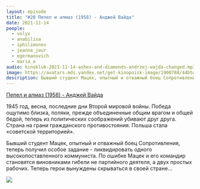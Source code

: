 ```yaml
---
layout: episode
title: "#20 Пепел и алмаз (1958) - Анджей Вайда"
date: 2021-11-14
people:
  - volyx
  - anabilisa
  - iphilimonov
  - jeanne_jour
  - egermanovich
  - maria_o
audio: kinoklub-2021-11-14-ashes-and-diamonds-andrzej-wajda-changed.mp3
image: https://avatars.mds.yandex.net/get-kinopoisk-image/1900788/44b5aa65-ff45-4512-8a6c-dc1f251b12a1/600x
description: Бывший студент Мацек, опытный и отважный боец Сопротивления, теперь получил особое задание - ликвидировать одного высокопоставленного коммуниста. По ошибке Мацек и его командир становятся виновниками гибели не партийного деятеля, а двух простых рабочих. Теперь герои вынуждены скрываться в своей стране...
---
```


[Пепел и алмаз (1958) - Анджей Вайда](https://www.kinopoisk.ru/film/90209/)

1945 год, весна, последние дни Второй мировой войны. Победа ощутимо близка, поляки, прежде объединенные общим врагом и общей бедой, теперь из политических соображений убивают друг друга. Страна на грани гражданского противостояния. Польша стала «советской территорией».

Бывший студент Мацек, опытный и отважный боец Сопротивления, теперь получил особое задание - ликвидировать одного высокопоставленного коммуниста. По ошибке Мацек и его командир становятся виновниками гибели не партийного деятеля, а двух простых рабочих. Теперь герои вынуждены скрываться в своей стране...

![](https://avatars.mds.yandex.net/get-kinopoisk-image/1900788/44b5aa65-ff45-4512-8a6c-dc1f251b12a1/600x)
